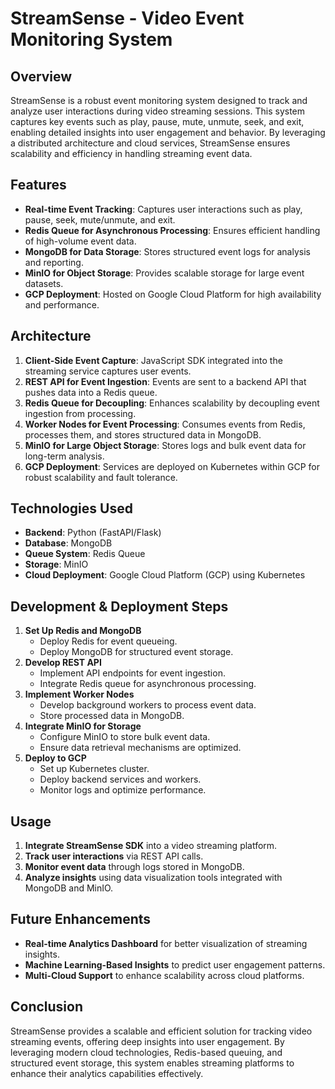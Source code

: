 # StreamSense - Video Event Monitoring System

## Overview
StreamSense is a robust event monitoring system designed to track and analyze user interactions during video streaming sessions. This system captures key events such as play, pause, mute, unmute, seek, and exit, enabling detailed insights into user engagement and behavior. By leveraging a distributed architecture and cloud services, StreamSense ensures scalability and efficiency in handling streaming event data.

## Features
- **Real-time Event Tracking**: Captures user interactions such as play, pause, seek, mute/unmute, and exit.
- **Redis Queue for Asynchronous Processing**: Ensures efficient handling of high-volume event data.
- **MongoDB for Data Storage**: Stores structured event logs for analysis and reporting.
- **MinIO for Object Storage**: Provides scalable storage for large event datasets.
- **GCP Deployment**: Hosted on Google Cloud Platform for high availability and performance.

## Architecture
1. **Client-Side Event Capture**: JavaScript SDK integrated into the streaming service captures user events.
2. **REST API for Event Ingestion**: Events are sent to a backend API that pushes data into a Redis queue.
3. **Redis Queue for Decoupling**: Enhances scalability by decoupling event ingestion from processing.
4. **Worker Nodes for Event Processing**: Consumes events from Redis, processes them, and stores structured data in MongoDB.
5. **MinIO for Large Object Storage**: Stores logs and bulk event data for long-term analysis.
6. **GCP Deployment**: Services are deployed on Kubernetes within GCP for robust scalability and fault tolerance.

## Technologies Used
- **Backend**: Python (FastAPI/Flask)
- **Database**: MongoDB
- **Queue System**: Redis Queue
- **Storage**: MinIO
- **Cloud Deployment**: Google Cloud Platform (GCP) using Kubernetes

## Development & Deployment Steps
1. **Set Up Redis and MongoDB**
   - Deploy Redis for event queueing.
   - Deploy MongoDB for structured event storage.
2. **Develop REST API**
   - Implement API endpoints for event ingestion.
   - Integrate Redis queue for asynchronous processing.
3. **Implement Worker Nodes**
   - Develop background workers to process event data.
   - Store processed data in MongoDB.
4. **Integrate MinIO for Storage**
   - Configure MinIO to store bulk event data.
   - Ensure data retrieval mechanisms are optimized.
5. **Deploy to GCP**
   - Set up Kubernetes cluster.
   - Deploy backend services and workers.
   - Monitor logs and optimize performance.

## Usage
1. **Integrate StreamSense SDK** into a video streaming platform.
2. **Track user interactions** via REST API calls.
3. **Monitor event data** through logs stored in MongoDB.
4. **Analyze insights** using data visualization tools integrated with MongoDB and MinIO.

## Future Enhancements
- **Real-time Analytics Dashboard** for better visualization of streaming insights.
- **Machine Learning-Based Insights** to predict user engagement patterns.
- **Multi-Cloud Support** to enhance scalability across cloud platforms.

## Conclusion
StreamSense provides a scalable and efficient solution for tracking video streaming events, offering deep insights into user engagement. By leveraging modern cloud technologies, Redis-based queuing, and structured event storage, this system enables streaming platforms to enhance their analytics capabilities effectively.

